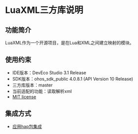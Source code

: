 # LuaXML三方库说明
## 功能简介
LuaXML作为一个开源项目，是在Lua和XML之间建立映射的模块。
## 使用约束
- IDE版本：DevEco Studio 3.1 Release
- SDK版本：ohos_sdk_public 4.0.8.1 (API Version 10 Release)
- 三方库版本：master
- 当前适配的功能：读取解析xml
- [MIT license](https://github.com/n1tehawk/LuaXML)

## 集成方式
+ [应用hap包集成](docs/hap_integrate.md)
